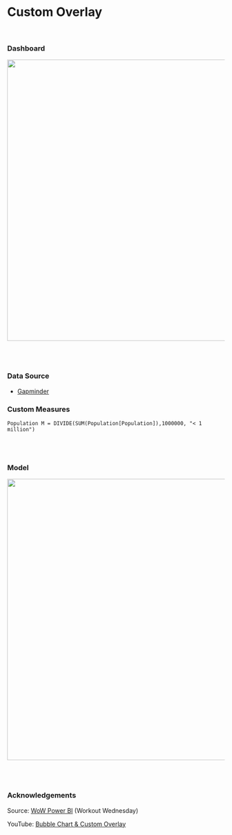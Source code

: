 # Custom Overlay <br><br/>


### Dashboard
<p align="center">
<img width="650em" src="" align = "center"/>
</p>
<br><br/>

### Data Source
- [Gapminder](https://www.gapminder.org/data/)


### Custom Measures

```dax
Population M = DIVIDE(SUM(Population[Population]),1000000, "< 1 million")
``` 

<br><br/>

### Model

<p align="center">
<img width="650em" src="" align = "center"/>
</p>
<br><br/>

### Acknowledgements
Source: [WoW Power BI](https://www.workout-wednesday.com/pbi-2021-w13/) (Workout Wednesday)

YouTube: [Bubble Chart & Custom Overlay](https://www.youtube.com/watch?v=EMcgkDqI8Xw)
